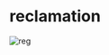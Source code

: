 # reclamation
![reg](https://user-images.githubusercontent.com/89823371/216227529-e77d1c69-3b91-4f1f-839e-e17ba173a01c.png)
